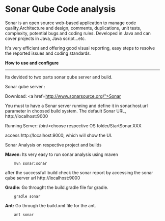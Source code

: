 Sonar Qube Code analysis 
==========================================

Sonar is an open source web-based application to manage code quality,Architecture and design, comments, duplications, unit tests, complexity, potential bugs
 and coding rules. Developed in Java and can cover projects in Java, Java script...etc.

It's very efficient and offering good visual reporting, easy steps to resolve the reported issues and coding standards.


<b>How to use and configure</b>
<hr/>

Its devided to two parts sonar qube server and build.

Sonar qube server :

Download: <a href=http://www.sonarsource.org/">Sonar</a>

<p>You must to have a Sonar server running and define it in sonar.host.url parameter in choosed build system. The default Sonar URL, http://localhost:9000 

Running Server: <extracted sonarqube-5.5 zip>/bin/<choose respective OS folder/StartSonar.XXX

access http://localhost:9000, which will show the UI. </p>

Sonar Analysis on respective project and builds

<b>Maven:</b> Its very easy to run sonar analysis using maven

```
	mvn sonar:sonar
```

after the successfull build check the sonar report by accessing the sonar qube server url http://localhost:9000

<b>Gradle:</b> Go throught the build.gradle file for gradle.

```
	gradle sonar
```

<b>Ant:</b> Go through the build.xml file for the ant.

```
	ant sonar
```

 